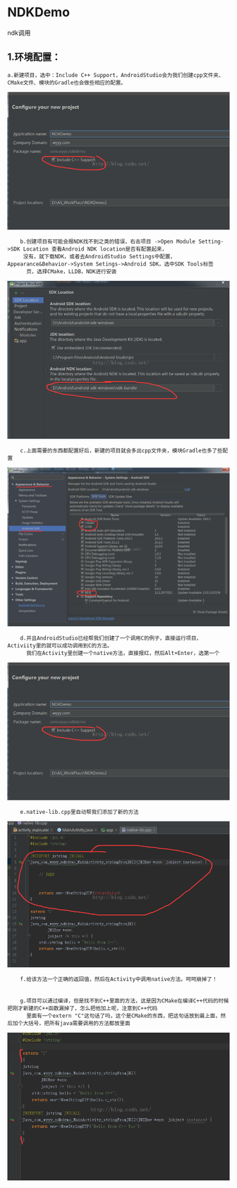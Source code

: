 # NDKDemo
ndk调用

## 1.环境配置：
    a.新建项目，选中：Include C++ Support，AndroidStudio会为我们创建cpp文件夹、
    CMake文件、模块的Gradle也会做些相应的配置。
![](https://github.com/kongxianglei0403/NDKDemo/blob/master/picture/20161011082637504.png)
    
        b.创建项目有可能会报NDK找不到之类的错误，右击项目 ->Open Module Setting->SDK Location 查看Android NDK location是否有配置起来，
         没有，就下载NDK，或者去AndroidStudio Settings中配置，Appearance&Behavior->System Setings->Android SDK，选中SDK Tools标签
          页，选择CMake，LLDB，NDK进行安装
![](https://github.com/kongxianglei0403/NDKDemo/blob/master/picture/20161011083412889.png)

        c.上面需要的东西都配置好后，新建的项目就会多出cpp文件夹，模块Gradle也多了些配置
![](https://github.com/kongxianglei0403/NDKDemo/blob/master/picture/20161011083854333.png)

        d.并且AndroidStudio已经帮我们创建了一个调用C的例子，直接运行项目，Activiity里的就可以成功调用到C的方法。
          我们在Activity里创建一个native方法，直接报红，然后Alt+Enter，选第一个
![](https://github.com/kongxianglei0403/NDKDemo/blob/master/picture/20161011082637504.png)

        e.native-lib.cpp里自动帮我们添加了新的方法
![](https://github.com/kongxianglei0403/NDKDemo/blob/master/picture/20161011085255620.png)

        f.给该方法一个正确的返回值，然后在Activity中调用native方法。呵呵崩掉了！

        
        g.项目可以通过编译，但是找不到C++里面的方法，这是因为CMake在编译C++代码的时候把刚才新建的C++函数漏掉了，怎么把他加上呢，注意到C++代码
          里面有一个extern "C"这句话了吗，这个是CMake的东西，把这句话放到最上面，然后加个大括号，把所有java需要调用的方法都放里面
![](https://github.com/kongxianglei0403/NDKDemo/blob/master/picture/20161011091543038.png)

